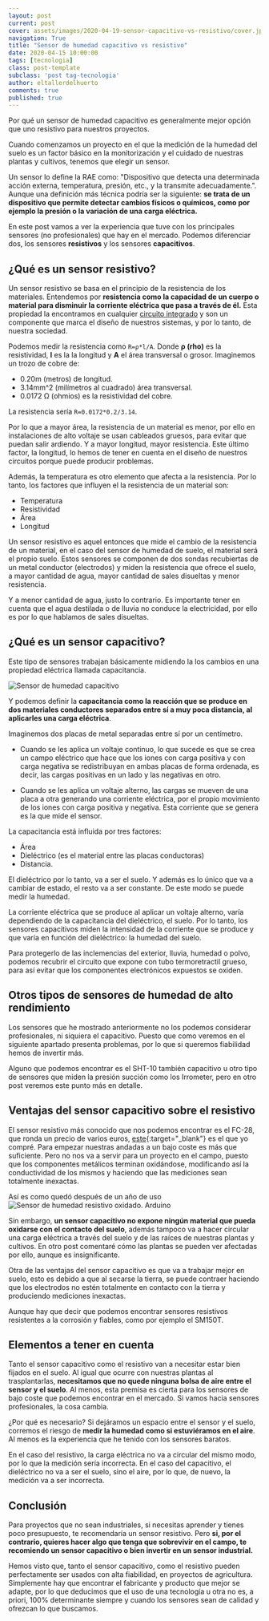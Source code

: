 ```yaml
---
layout: post
current: post
cover: assets/images/2020-04-19-sensor-capacitivo-vs-resistivo/cover.jpg
navigation: True
title: "Sensor de humedad capacitivo vs resistivo"
date: 2020-04-15 10:00:00
tags: [tecnologia]
class: post-template
subclass: 'post tag-tecnologia'
author: eltallerdelhuerto
comments: true
published: true
---
```


Por qué un sensor de humedad capacitivo es generalmente mejor opción que uno resistivo para nuestros proyectos.

Cuando comenzamos un proyecto en el que la medición de la humedad del suelo es un factor básico en la monitorización y el cuidado de nuestras plantas y cultivos, tenemos que elegir un sensor.

Un sensor lo define la RAE como: "Dispositivo que detecta una determinada acción externa, temperatura, presión, etc., y la transmite adecuadamente.". Aunque una definición más técnica podría ser la siguiente: **se trata de un dispositivo que permite detectar cambios físicos o químicos, como por ejemplo la presión o la variación de una carga eléctrica.**

En este post vamos a ver la experiencia que tuve con los principales sensores (no profesionales) que hay en el mercado. Podemos diferenciar dos, los sensores **resistivos** y los sensores **capacitivos**.

## ¿Qué es un sensor resistivo?
Un sensor resistivo se basa en el principio de la resistencia de los materiales. Entendemos por **resistencia como la capacidad de un cuerpo o material para disminuir la corriente eléctrica que pasa a través de él.** Esta propiedad la encontramos en cualquier [circuito integrado](arduino-para-el-cuidado-de-plantas) y son un componente que marca el diseño de nuestros sistemas, y por lo tanto, de nuestra sociedad.

Podemos medir la resistencia como <code>R=ρ*l/A</code>. Donde **ρ (rho)** es la resistividad, **l** es la la longitud y **A** el área transversal o grosor. 
Imaginemos un trozo de cobre de:
- 0.20m (metros) de longitud.
- 3.14mm^2 (milímetros al cuadrado) área transversal.
- 0.0172 Ω (ohmios) es la resistividad del cobre.

La resistencia sería <code>R=0.0172*0.2/3.14</code>.

Por lo que a mayor área, la resistencia de un material es menor, por ello en instalaciones de alto voltaje se usan cableados gruesos, para evitar que puedan salir ardiendo. Y a mayor longitud, mayor resistencia. Este último factor, la longitud, lo hemos de tener en cuenta en el diseño de nuestros circuitos porque puede producir problemas.

Además, la temperatura es otro elemento que afecta a la resistencia. Por lo tanto, los factores que influyen el la resistencia de un material son:
- Temperatura 
- Resistividad
- Área
- Longitud

Un sensor resistivo es aquel entonces que mide el cambio de la resistencia de un material, en el caso del sensor de humedad de suelo, el material será el propio suelo.
Estos sensores se componen de dos sondas recubiertas de un metal conductor (electrodos) y miden la resistencia que ofrece el suelo, a mayor cantidad de agua, mayor cantidad de sales disueltas y menor resistencia. 

Y a menor cantidad de agua, justo lo contrario. Es importante tener en cuenta que el agua destilada o de lluvia no conduce la electricidad, por ello es por lo que hablamos de sales disueltas.

## ¿Qué es un sensor capacitivo?
Este tipo de sensores trabajan básicamente midiendo la los cambios en una propiedad eléctrica llamada capacitancia.

![Sensor de humedad capacitivo](assets/images/2020-04-19-sensor-capacitivo-vs-resistivo/capacitive.jpg "Sensor de humedad capacitivo para Arduino")

Y podemos definir la **capacitancia como la reacción que se produce en dos materiales conductores separados entre sí a muy poca distancia, al aplicarles una carga eléctrica**.

Imaginemos dos placas de metal separadas entre sí por un centímetro.
- Cuando se les aplica un voltaje continuo, lo que sucede es que se crea un campo eléctrico que hace que los iones con carga positiva y con carga negativa se redistribuyan en ambas placas de forma ordenada, es decir, las cargas positivas en un lado y las negativas en otro.

- Cuando se les aplica un voltaje alterno, las cargas se mueven de una placa a otra generando una corriente eléctrica, por el propio movimiento de los iones con carga positiva y negativa. Esta corriente que se genera es la que mide el sensor.

La capacitancia está influida por tres factores: 

- Área
- Dieléctrico (es el material entre las placas conductoras)
- Distancia.

El dieléctrico por lo tanto, va a ser el suelo. Y además es lo único que va a cambiar de estado, el resto va a ser constante. De este modo se puede medir la humedad.

La corriente eléctrica que se produce al aplicar un voltaje alterno, varía dependiendo de la capacitancia del dieléctrico, el suelo. Por lo tanto, los sensores capacitivos miden la intensidad de la corriente que se produce y que varía en función del dieléctrico: la humedad del suelo.

Para protegerlo de las inclemencias del exterior, lluvia, humedad o polvo, podemos recubrir el circuito que expone con tubo termoretractil grueso, para así evitar que los componentes electrónicos expuestos se oxiden.

## Otros tipos de sensores de humedad de alto rendimiento
Los sensores que he mostrado anteriormente no los podemos considerar profesionales, ni siquiera el capacitivo. Puesto que como veremos en el siguiente apartado presenta problemas, por lo que si queremos fiabilidad hemos de invertir más.

Alguno que podemos encontrar es el SHT-10 también capacitivo u otro tipo de sensores que miden la presión succión como los Irrometer, pero en otro post veremos este punto más en detalle.

## Ventajas del sensor capacitivo sobre el resistivo
El sensor resistivo más conocido que nos podemos encontrar es el FC-28, que ronda un precio de varios euros, [este](http://rover.ebay.com/rover/1/1185-53479-19255-0/1?ff3=4&pub=5575581389&toolid=10001&campid=5338673600&customid=&mpre=https%3A%2F%2Fwww.ebay.es%2Fitm%2FModulo-Sensor-Humedad-Tierra-Agua-Suelo-Higrometro-Soil-Arduino-S0021%2F201957194747%3Fhash%3Ditem2f05963bfb%3Ag%3AQPIAAOSw8gVX-kCv){:target="_blank"} es el que yo compré. Para empezar nuestras andadas a un bajo coste es más que suficiente. Pero no nos va a servir para un proyecto en el campo, puesto que los componentes metálicos terminan oxidándose, modificando así la conductividad de los mismos y haciendo que las mediciones sean totalmente inexactas.

Así es como quedó después de un año de uso ![Sensor de humedad resistivo oxidado. Arduino](assets/images/2020-04-19-sensor-capacitivo-vs-resistivo/resistive.jpg "Sensor de humedad resistivo oxidado. Arduino")

Sin embargo, **un sensor capacitivo no expone ningún material que pueda oxidarse con el contacto del suelo**, además tampoco va a hacer circular una carga eléctrica a través del suelo y de las raíces de nuestras plantas y cultivos. En otro post comentaré cómo las plantas se pueden ver afectadas por ello, aunque es insignificante.

Otra de las ventajas del sensor capacitivo es que va a trabajar mejor en suelo, esto es debido a que al secarse la tierra, se puede contraer haciendo que los electrodos no estén totalmente en contacto con la tierra y produciendo mediciones inexactas.

Aunque hay que decir que podemos encontrar sensores resistivos resistentes a la corrosión y fiables, como por ejemplo el SM150T.

## Elementos a tener en cuenta
Tanto el sensor capacitivo como el resistivo van a necesitar estar bien fijados en el suelo. Al igual que ocurre con nuestras plantas al trasplantarlas, **necesitamos que no quede ninguna bolsa de aire entre el sensor y el suelo**. Al menos, esta premisa es cierta para los sensores de bajo coste que podemos encontrar en el mercado. Si vamos hacia sensores profesionales, la cosa cambia.

¿Por qué es necesario? Si dejáramos un espacio entre el sensor y el suelo, corremos el riesgo de **medir la humedad como si estuviéramos en el aire**. Al menos es la experiencia que he tenido con los sensores baratos.

En el caso del resistivo, la carga eléctrica no va a circular del mismo modo, por lo que la medición sería incorrecta.
En el caso del capacitivo, el dieléctrico no va a ser el suelo, sino el aire, por lo que, de nuevo, la medición va a ser incorrecta.

## Conclusión
Para proyectos que no sean industriales, si necesitas aprender y tienes poco presupuesto, te recomendaría un sensor resistivo. Pero **si, por el contrario, quieres hacer algo que tenga que sobrevivir en el campo, te recomiendo un sensor capacitivo o bien invertir en un sensor industrial.**

Hemos visto que, tanto el sensor capacitivo, como el resistivo pueden perfectamente ser usados con alta fiabilidad, en proyectos de agricultura. Simplemente hay que encontrar el fabricante y producto que mejor se adapte, por lo que deducimos que el uso de una tecnología u otra no es, a priori, 100% determinante siempre y cuando los sensores sean de calidad y ofrezcan lo que buscamos.
